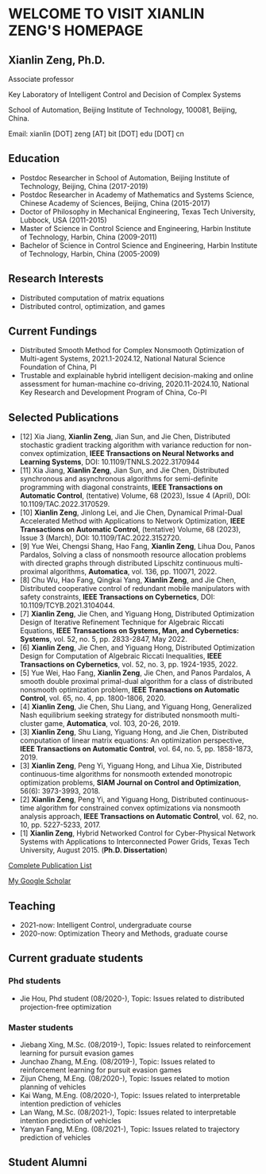 # WELCOME TO VISIT XIANLIN ZENG'S HOMEPAGE

## Xianlin Zeng, Ph.D.

Associate professor 

Key Laboratory of Intelligent Control and Decision of Complex Systems 

School of Automation, Beijing Institute of Technology, 100081, Beijing, China. 

Email: xianlin [DOT] zeng [AT] bit [DOT] edu [DOT] cn

## Education

- Postdoc Researcher in School of Automation, Beijing Institute of Technology, Beijing, China (2017-2019)
- Postdoc Researcher in Academy of Mathematics and Systems Science, Chinese Academy of Sciences, Beijing, China (2015-2017)
- Doctor of Philosophy in Mechanical Engineering, Texas Tech University, Lubbock, USA (2011-2015)
- Master of Science in Control Science and Engineering, Harbin Institute of Technology, Harbin, China (2009-2011)
- Bachelor of Science in Control Science and Engineering, Harbin Institute of Technology, Harbin, China (2005-2009)

## Research Interests

- Distributed computation of matrix equations
- Distributed control, optimization, and games
 
## Current Fundings

- Distributed Smooth Method for Complex Nonsmooth Optimization of Multi-agent Systems, 2021.1-2024.12, National Natural Science Foundation of China, PI
- Trustable and explainable hybrid intelligent decision-making and online assessment for human-machine co-driving, 2020.11-2024.10, National Key Research and Development Program of China, Co-PI

## Selected Publications
- [12] Xia Jiang, **Xianlin Zeng**, Jian Sun, and Jie Chen, Distributed stochastic gradient tracking algorithm with variance reduction for non-convex optimization, **IEEE Transactions on Neural Networks and Learning Systems**, DOI: 10.1109/TNNLS.2022.3170944
- [11] Xia Jiang, **Xianlin Zeng**, Jian Sun, and Jie Chen, Distributed synchronous and asynchronous algorithms for semi-definite programming with diagonal constraints, **IEEE Transactions on Automatic Control**, (tentative) Volume, 68 (2023), Issue 4 (April), DOI: 10.1109/TAC.2022.3170529.
- [10] **Xianlin Zeng**, Jinlong Lei, and Jie Chen, Dynamical Primal-Dual Accelerated Method with Applications to Network Optimization, **IEEE Transactions on Automatic Control**, (tentative) Volume, 68 (2023), Issue 3 (March), DOI: 10.1109/TAC.2022.3152720.
- [9] Yue Wei, Chengsi Shang, Hao Fang, **Xianlin Zeng**, Lihua Dou, Panos Pardalos, Solving a class of nonsmooth resource allocation problems with directed graphs through distributed Lipschitz continuous multi-proximal algorithms, **Automatica**, vol. 136, pp. 110071, 2022.
- [8] Chu Wu, Hao Fang, Qingkai Yang, **Xianlin Zeng**, and Jie Chen, Distributed cooperative control of redundant mobile manipulators with safety constraints, **IEEE Transactions on Cybernetics**, DOI: 10.1109/TCYB.2021.3104044.
- [7] **Xianlin Zeng**, Jie Chen, and Yiguang Hong, Distributed Optimization Design of Iterative Refinement Technique for Algebraic Riccati Equations, **IEEE Transactions on Systems, Man, and Cybernetics: Systems**, vol. 52, no. 5, pp. 2833-2847, May 2022.
- [6] **Xianlin Zeng**, Jie Chen, and Yiguang Hong, Distributed Optimization Design for Computation of Algebraic Riccati Inequalities, **IEEE Transactions on  Cybernetics**, vol. 52, no. 3, pp. 1924-1935, 2022.
- [5] Yue Wei, Hao Fang, **Xianlin Zeng**, Jie Chen, and Panos Pardalos, A smooth double proximal primal-dual algorithm for a class of distributed nonsmooth optimization problem, **IEEE Transactions on Automatic Control**, vol. 65, no. 4, pp. 1800-1806, 2020.
- [4] **Xianlin Zeng**, Jie Chen, Shu Liang, and Yiguang Hong, Generalized Nash equilibrium seeking strategy for distributed nonsmooth multi-cluster game, **Automatica**, vol. 103, 20-26, 2019.
- [3] **Xianlin Zeng**, Shu Liang, Yiguang Hong, and Jie Chen, Distributed computation of linear matrix equations: An optimization perspective, **IEEE Transactions on Automatic Control**, vol. 64, no. 5, pp. 1858-1873, 2019.
- [3] **Xianlin Zeng**, Peng Yi, Yiguang Hong, and Lihua Xie, Distributed continuous-time algorithms for nonsmooth extended monotropic optimization problems, **SIAM Journal on Control and Optimization**, 56(6): 3973-3993, 2018.
- [2] **Xianlin Zeng**, Peng Yi, and Yiguang Hong, Distributed continuous-time algorithm for constrained convex optimizations via nonsmooth analysis approach, **IEEE Transactions on Automatic Control**, vol. 62, no. 10, pp. 5227-5233, 2017.
- [1] **Xianlin Zeng**, Hybrid Networked Control for Cyber-Physical Network Systems with Applications to Interconnected Power Grids, Texas Tech University, August 2015. (**Ph.D. Dissertation**)

[Complete Publication List](https://xlinzeng.github.io/web/)

[My Google Scholar](https://scholar.google.com/citations?user=S4KS0noAAAAJ&hl=en)

## Teaching

- 2021-now: Intelligent Control, undergraduate course
- 2020-now: Optimization Theory and Methods, graduate course

## Current graduate students

### Phd students
- Jie Hou, Phd student (08/2020-), Topic: Issues related to distributed projection-free optimization

### Master students
- Jiebang Xing, M.Sc. (08/2019-),	Topic: Issues related to reinforcement learning for pursuit evasion games 
- Junchao Zhang, M.Eng. (08/2019-),	Topic: Issues related to reinforcement learning for pursuit evasion games  
- Zijun Cheng, M.Eng. (08/2020-), Topic: Issues related to motion planning of vehicles  
- Kai Wang, M.Eng. (08/2020-), Topic: Issues related to interpretable intention prediction of vehicles  
- Lan Wang, M.Sc. (08/2021-), Topic: Issues related to interpretable intention prediction of vehicles  
- Yanyan Fang, M.Eng. (08/2021-), Topic: Issues related to trajectory prediction of vehicles	

## Student Alumni
